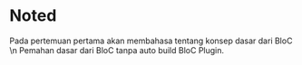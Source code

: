 # Noted

Pada pertemuan pertama akan membahasa tentang konsep dasar dari BloC \n
Pemahan dasar dari BloC tanpa auto build BloC Plugin.
